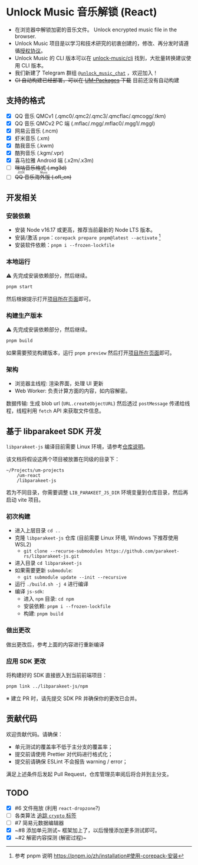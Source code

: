 # Unlock Music 音乐解锁 (React)

- 在浏览器中解锁加密的音乐文件。 Unlock encrypted music file in the browser.
- Unlock Music 项目是以学习和技术研究的初衷创建的，修改、再分发时请遵循[授权协议]。
- Unlock Music 的 CLI 版本可以在 [unlock-music/cli] 找到，大批量转换建议使用 CLI 版本。
- 我们新建了 Telegram 群组 [`@unlock_music_chat`] ，欢迎加入！
- ~~CI 自动构建已经部署，可以在 [UM-Packages] 下载~~ 目前还没有自动构建

[授权协议]: https://git.unlock-music.dev/um/um-react/src/branch/main/LICENSE
[unlock-music/cli]: https://git.unlock-music.dev/um/cli
[`@unlock_music_chat`]: https://t.me/unlock_music_chat
[UM-Packages]: https://git.unlock-music.dev/um/-/packages/generic/web-build/

## 支持的格式

- [x] QQ 音乐 QMCv1 (.qmc0/.qmc2/.qmc3/.qmcflac/.qmcogg/.tkm)
- [x] QQ 音乐 QMCv2 PC 端 (.mflac/.mgg/.mflac0/.mgg1/.mggl)
- [x] 网易云音乐 (.ncm)
- [x] 虾米音乐 (.xm)
- [x] 酷我音乐 (.kwm)
- [x] 酷狗音乐 (.kgm/.vpr)
- [x] 喜马拉雅 Android 端 (.x2m/.x3m)
- [ ] ~~咪咕音乐格式 (.mg3d)~~
- [ ] ~~<ruby>QQ 音乐海外版<rt>JOOX Music</rt></ruby> (.ofl_en)~~

## 开发相关

### 安装依赖

- 安装 Node v16.17 或更高，推荐当前最新的 Node LTS 版本。
- 安装/激活 `pnpm`：`corepack prepare pnpm@latest --activate` [^1]
- 安装软件依赖：`pnpm i --frozen-lockfile`

[^1]: 参考 pnpm 说明 https://pnpm.io/zh/installation#使用-corepack-安装

### 本地运行

⚠️ 先完成安装依赖部分，然后继续。

```sh
pnpm start
```

然后根据提示打开[项目所在页面][vite-dev-url]即可。

[vite-dev-url]: http://localhost:5173/

### 构建生产版本

⚠️ 先完成安装依赖部分，然后继续。

```sh
pnpm build
```

如果需要预览构建版本，运行 `pnpm preview` 然后打开[项目所在页面][vite-preview-url]即可。

[vite-preview-url]: http://localhost:4173/

### 架构

- 浏览器主线程: 渲染界面，处理 UI 更新
- Web Worker: 负责计算方面的内容，如内容解密。

数据传输: 生成 blob url (`URL.createObjectURL`) 然后透过 `postMessage` 传递给线程，线程利用 `fetch` API 来获取文件信息。

## 基于 libparakeet SDK 开发

`libparakeet-js` 编译目前需要 Linux 环境，请参考[仓库说明][libparakeet-js-doc]。

该文档将假设这两个项目被放置在同级的目录下：

```text
~/Projects/um-projects
    /um-react
    /libparakeet-js
```

若为不同目录，你需要调整 `LIB_PARAKEET_JS_DIR` 环境变量到仓库目录，然后再启动 vite 项目。

[libparakeet-js-doc]: https://github.com/parakeet-rs/libparakeet-js/blob/main/README.MD

### 初次构建

- 进入上层目录 `cd ..`
- 克隆 `libparakeet-js` 仓库 (目前需要 Linux 环境, Windows 下推荐使用 WSL2)
  - `git clone --recurse-submodules https://github.com/parakeet-rs/libparakeet-js.git`
- 进入目录 `cd libparakeet-js`
- 如果需要更新 `submodule`:
  - `git submodule update --init --recursive`
- 运行 `./build.sh -j 4` 进行编译
- 编译 `js-sdk`:
  - 进入 `npm` 目录: `cd npm`
  - 安装依赖: `pnpm i --frozen-lockfile`
  - 构建: `pnpm build`

### 做出更改

做出更改后，参考上面的内容进行重新编译

### 应用 SDK 更改

将构建好的 SDK 直接嵌入到当前前端项目：

```sh
pnpm link ../libparakeet-js/npm
```

※ 建立 PR 时，请先提交 SDK PR 并确保你的更改已合并。

## 贡献代码

欢迎贡献代码。请确保：

- 单元测试的覆盖率不低于主分支的覆盖率；
- 提交前请使用 Prettier 对代码进行格式化；
- 提交前请确保 ESLint 不会报告 warning / error；

满足上述条件后发起 Pull Request，仓库管理员审阅后将合并到主分支。

## TODO

- [x] #6 文件拖放 (利用 `react-dropzone`?)
- [ ] 各类算法 [追踪 `crypto` 标签](https://git.unlock-music.dev/um/um-react/issues?labels=67)
- [ ] #7 简易元数据编辑器
- [x] ~#8 添加单元测试~ 框架加上了，以后慢慢添加更多测试即可。
- [x] ~#2 解密内容探测 (解密过程)~
